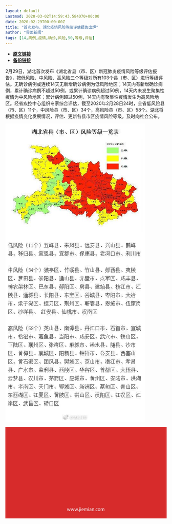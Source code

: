 ```yaml
---
layout: default
Lastmod: 2020-03-02T14:59:43.584070+00:00
date: 2020-02-29T00:00:00Z
title: "首次发布，湖北疫情风险等级评估报告出炉"
author: "界面新闻"
tags: [14,病例,疫情,确诊,风险,50,等级,评估]
---
```


* [**原文链接**](https://mp.weixin.qq.com/s/Orst2FnAdhCSBaNTi9CwUA)
* [**备份链接**](http://archive.today/pQdqz)


2月29日，湖北首次发布《湖北省县（市、区）新冠肺炎疫情风险等级评估报告》，按低风险、中风险、高风险三个等级对所有103个县（市、区）进行等级评估。无确诊病例或连续14天无新增确诊病例为低风险地区；14天内有新增确诊病例，累计确诊病例不超过50例，或累计确诊病例超过50例，14天内未发生聚集性疫情为中风险地区；累计病例超过50例，14天内有聚集性疫情发生为高风险地区。经省疾控中心组织专家综合评估，截至2020年2月28日24时，全省低风险县（市、区）11个，中风险县（市、区）34个，高风险县（市、区）58个。湖北将根据疫情变化发展情况，评估、更新各县市区疫情风险等级，及时向社会公布。

![](/images/post/b19fba57bb74caf36f363647bb0826f1.jpg)

![](/images/post/3ef9527fd7edfb43b0c70486c7a956af.jpg)

